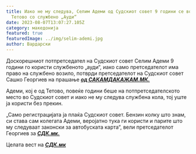 ```yaml
---
title: Иако не му следува, Селим Адеми од Судскиот совет 9 години се вози до
  Тетово со службено „Ауди“
date: 2023-08-07T13:07:27.105Z
category: македонија
featured: true
featuredImage: ../img/selim-ademi.jpg
author: Вардарски
---
```

<!--StartFragment-->

Доскорешниот потпретседател на Судскиот совет Селим Адеми 9 години го користи службеното „ауди“, иако само претседателот има право на службено возило, потврди претседателот на Судскиот совет Сашко Георгиев на прашање ***[од САКАМДАКАЖАМ.МК.](https://sdk.mk/index.php/naslovna/iako-ne-mu-sleduva-selim-ademi-od-sudskiot-sovet-9-godini-se-vozi-do-tetovo-so-sluzhbeno-audi-prijaven-kaj-grkovska-deka-go-koristi-i-za-privatni-potrebi/)***

Адеми, кој е од Тетово, повеќе години беше на потпретседателското место во Судскиот совет и иако не му следува службена кола, тој уште ја користи без прекин.

„Само регистрацијата ја плаќа Судскиот совет. Бензин колку што знам, си става сам колегата Адеми, веројатно тука ги користи и парите што му следуваат законски за автобуската карта“, вели претседателот Георгиев за ***[СДК.мк.](https://sdk.mk/index.php/naslovna/iako-ne-mu-sleduva-selim-ademi-od-sudskiot-sovet-9-godini-se-vozi-do-tetovo-so-sluzhbeno-audi-prijaven-kaj-grkovska-deka-go-koristi-i-za-privatni-potrebi/)***

Целата вест на ***[СДК.мк](https://sdk.mk/index.php/naslovna/iako-ne-mu-sleduva-selim-ademi-od-sudskiot-sovet-9-godini-se-vozi-do-tetovo-so-sluzhbeno-audi-prijaven-kaj-grkovska-deka-go-koristi-i-za-privatni-potrebi/)***

<!--EndFragment-->